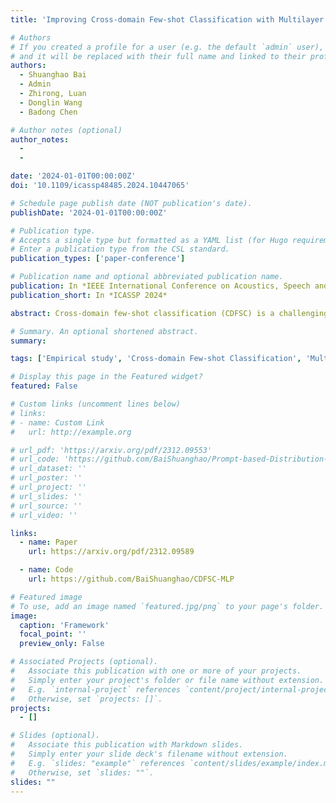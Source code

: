 ```yaml
---
title: 'Improving Cross-domain Few-shot Classification with Multilayer Perceptron'

# Authors
# If you created a profile for a user (e.g. the default `admin` user), write the username (folder name) here
# and it will be replaced with their full name and linked to their profile.
authors:
  - Shuanghao Bai 
  - Admin
  - Zhirong, Luan
  - Donglin Wang  
  - Badong Chen

# Author notes (optional)
author_notes:
  - 
  - 

date: '2024-01-01T00:00:00Z'
doi: '10.1109/icassp48485.2024.10447065'

# Schedule page publish date (NOT publication's date).
publishDate: '2024-01-01T00:00:00Z'

# Publication type.
# Accepts a single type but formatted as a YAML list (for Hugo requirements).
# Enter a publication type from the CSL standard.
publication_types: ['paper-conference']

# Publication name and optional abbreviated publication name.
publication: In *IEEE International Conference on Acoustics, Speech and Signal Processing*
publication_short: In *ICASSP 2024*

abstract: Cross-domain few-shot classification (CDFSC) is a challenging and tough task due to the significant distribution discrepancies across different domains. To address this challenge, many approaches aim to learn transferable representations. Multilayer perceptron (MLP) has shown its capability to learn transferable representations in various downstream tasks, such as unsupervised image classification and supervised concept generalization. However, its potential in the few-shot settings has yet to be comprehensively explored. In this study, we investigate the potential of MLP to assist in addressing the challenges of CDFSC. Specifically, we introduce three distinct frameworks incorporating MLP in accordance with three types of few-shot classification methods to verify the effectiveness of MLP. We reveal that MLP can significantly enhance discriminative capabilities and alleviate distribution shifts, which can be supported by our expensive experiments involving 10 baseline models and 12 benchmark datasets. Furthermore, our method even compares favorably against other state-of-the-art CDFSC algorithms.

# Summary. An optional shortened abstract.
summary: 

tags: ['Empirical study', 'Cross-domain Few-shot Classification', 'Multilayer Perceptron', 'Generalization']

# Display this page in the Featured widget?
featured: False

# Custom links (uncomment lines below)
# links:
# - name: Custom Link
#   url: http://example.org

# url_pdf: 'https://arxiv.org/pdf/2312.09553'
# url_code: 'https://github.com/BaiShuanghao/Prompt-based-Distribution-Alignment'
# url_dataset: ''
# url_poster: ''
# url_project: ''
# url_slides: ''
# url_source: ''
# url_video: ''

links:
  - name: Paper
    url: https://arxiv.org/pdf/2312.09589

  - name: Code
    url: https://github.com/BaiShuanghao/CDFSC-MLP

# Featured image
# To use, add an image named `featured.jpg/png` to your page's folder.
image:
  caption: 'Framework'
  focal_point: ''
  preview_only: False

# Associated Projects (optional).
#   Associate this publication with one or more of your projects.
#   Simply enter your project's folder or file name without extension.
#   E.g. `internal-project` references `content/project/internal-project/index.md`.
#   Otherwise, set `projects: []`.
projects:
  - []

# Slides (optional).
#   Associate this publication with Markdown slides.
#   Simply enter your slide deck's filename without extension.
#   E.g. `slides: "example"` references `content/slides/example/index.md`.
#   Otherwise, set `slides: ""`.
slides: ""
---
```


<!-- {{% callout note %}}
Click the _Cite_ button above to demo the feature to enable visitors to import publication metadata into their reference management software.
{{% /callout %}}

{{% callout note %}}
Create your slides in Markdown - click the _Slides_ button to check out the example.
{{% /callout %}}

Add the publication's **full text** or **supplementary notes** here. You can use rich formatting such as including [code, math, and images](https://docs.hugoblox.com/content/writing-markdown-latex/). -->
